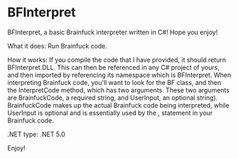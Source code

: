 # BFInterpret

BFInterpret, a basic Brainfuck interpreter written in C#! Hope you enjoy!

What it does: Run Brainfuck code.

How it works: If you compile the code that I have provided, it should return BFInterpret.DLL. This can then be referenced in any C# project of yours, and then imported by referencing its namespace which is BFInterpret. When interpreting Brainfuck code, you'll want to look for the BF class, and then the InterpretCode method, which has two arguments. These two arguments are BrainfuckCode, a required string, and UserInput, an optional string). BrainfuckCode makes up the actual Brainfuck code being interpreted, while UserInput is optional and is essentially used by the , statement in your Brainfuck code.

.NET type: .NET 5.0

Enjoy!
